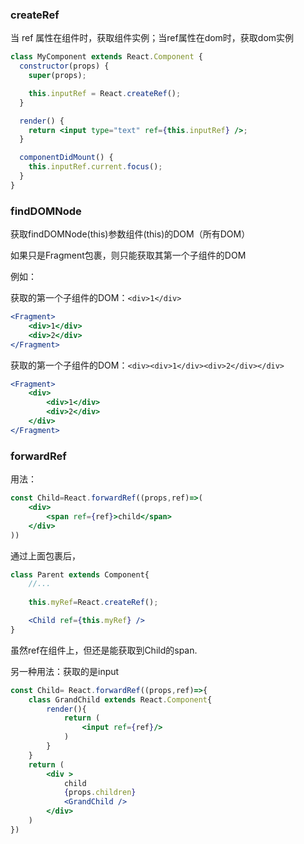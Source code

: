 ### createRef
当 ref 属性在组件时，获取组件实例；当ref属性在dom时，获取dom实例

```jsx
class MyComponent extends React.Component {
  constructor(props) {
    super(props);

    this.inputRef = React.createRef();
  }

  render() {
    return <input type="text" ref={this.inputRef} />;
  }

  componentDidMount() {
    this.inputRef.current.focus();
  }
}
```


### findDOMNode

获取findDOMNode(this)参数组件(this)的DOM（所有DOM）

如果只是Fragment包裹，则只能获取其第一个子组件的DOM

例如：

获取的第一个子组件的DOM：`<div>1</div>`

```jsx
<Fragment>
    <div>1</div>
    <div>2</div>
</Fragment>
```

获取的第一个子组件的DOM：`<div><div>1</div><div>2</div></div>`

```jsx
<Fragment>
    <div>
        <div>1</div>
        <div>2</div>
    </div>
</Fragment>
```

### forwardRef

用法：
```jsx
const Child=React.forwardRef((props,ref)=>(
    <div>
        <span ref={ref}>child</span>
    </div>
))
```
通过上面包裹后，

```jsx
class Parent extends Component{
    //...
    
    this.myRef=React.createRef();

    <Child ref={this.myRef} />
}
```
虽然ref在组件上，但还是能获取到Child的span.

另一种用法：获取的是input
```jsx
const Child= React.forwardRef((props,ref)=>{
    class GrandChild extends React.Component{
        render(){
            return (
                <input ref={ref}/>
            )
        }
    }
    return (
        <div >
            child
            {props.children}
            <GrandChild />
        </div>
    )
})

```
